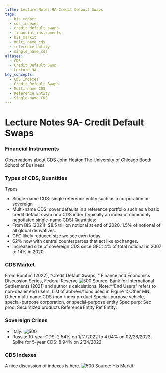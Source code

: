 ```yaml
---
title: Lecture Notes 9A-Credit Default Swaps
tags:
  - bis_report
  - cds_indexes
  - credit_default_swaps
  - financial_instruments
  - his_markit
  - multi_name_cds
  - reference_entity
  - single_name_cds
aliases:
  - CDS
  - Credit Default Swap
  - Lecture 9A
key_concepts:
  - CDS Indexes
  - Credit Default Swaps
  - Multi-name CDS
  - Reference Entity
  - Single-name CDS
---
```


# Lecture Notes 9A- Credit Default Swaps
### Financial Instruments

Observations about CDS
John Heaton
The University of Chicago Booth School of Business

### Types of CDS,  Quantities

Types

- Single-name CDS: single reference entity such as a corporation or sovereign
- Multi-name CDS: cover defaults in a reference portfolio such as a basic credit default swap or a CDS index (typically an index of commonly negotiated single-name CDS)
Quantities:
- From BIS (2021): \$8.5 trillion notional at end of 2020. 1.5% of notional of all global derivatives.
- GFC likely reduced size we see even today
- $62\%$ now with central counterparties that act like exchanges.
- Increased size of sovereign CDS since GFC: 4% of total notional in 2007 to $14\%$ in 2020.

### CDS Market

From Bomfim (2022),  “Credit Default Swaps,  ” Finance and Economics Discussion Series,  Federal Reserve
 ![500](https://storage.simpletex.cn/view/fX4H4YQdPgL8omCG1AoX45Hu8zFliofn6)
Source: Bank for International Settlements (2021) and author's calculations. Note:*“End Users” refers to non-dealer end users. List of abbreviations used in Figure 1: Other MN: Other multi-name CDS (non-index product Special-purpose vehicle,  special-purpose corporation,  or special-purpose entity Spec purp: Sec prod: Securitized products Reference Entity Ref Entity:

### Sovereign Crises
- Italy:
 ![500](https://storage.simpletex.cn/view/faKvB1faeiEYngaoVyAbuvDMORfQgRpir)
- Russia: 10-year CDS: 2.54% on 1/31/2022 to $4.04\%$ on 02/28/2022. Spike for 5-year CDS: $8.94\%$ on 2/24/2022.

### CDS Indexes

A nice discussion of indexes is here.
 ![500](https://storage.simpletex.cn/view/f4pCSpyxblvmNuIQVPxuGx8KNA3gMiHGK)
Source: His Markit